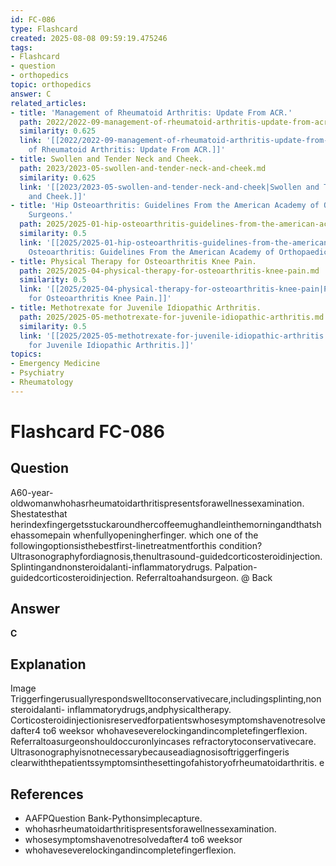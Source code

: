 ```yaml
---
id: FC-086
type: Flashcard
created: 2025-08-08 09:59:19.475246
tags:
- Flashcard
- question
- orthopedics
topic: orthopedics
answer: C
related_articles:
- title: 'Management of Rheumatoid Arthritis: Update From ACR.'
  path: 2022/2022-09-management-of-rheumatoid-arthritis-update-from-acr.md
  similarity: 0.625
  link: '[[2022/2022-09-management-of-rheumatoid-arthritis-update-from-acr|Management
    of Rheumatoid Arthritis: Update From ACR.]]'
- title: Swollen and Tender Neck and Cheek.
  path: 2023/2023-05-swollen-and-tender-neck-and-cheek.md
  similarity: 0.625
  link: '[[2023/2023-05-swollen-and-tender-neck-and-cheek|Swollen and Tender Neck
    and Cheek.]]'
- title: 'Hip Osteoarthritis: Guidelines From the American Academy of Orthopaedic
    Surgeons.'
  path: 2025/2025-01-hip-osteoarthritis-guidelines-from-the-american-academy-of-o.md
  similarity: 0.5
  link: '[[2025/2025-01-hip-osteoarthritis-guidelines-from-the-american-academy-of-o|Hip
    Osteoarthritis: Guidelines From the American Academy of Orthopaedic Surgeons.]]'
- title: Physical Therapy for Osteoarthritis Knee Pain.
  path: 2025/2025-04-physical-therapy-for-osteoarthritis-knee-pain.md
  similarity: 0.5
  link: '[[2025/2025-04-physical-therapy-for-osteoarthritis-knee-pain|Physical Therapy
    for Osteoarthritis Knee Pain.]]'
- title: Methotrexate for Juvenile Idiopathic Arthritis.
  path: 2025/2025-05-methotrexate-for-juvenile-idiopathic-arthritis.md
  similarity: 0.5
  link: '[[2025/2025-05-methotrexate-for-juvenile-idiopathic-arthritis|Methotrexate
    for Juvenile Idiopathic Arthritis.]]'
topics:
- Emergency Medicine
- Psychiatry
- Rheumatology
---
```


# Flashcard FC-086

## Question

A60-year-oldwomanwhohasrheumatoidarthritispresentsforawellnessexamination. Shestatesthat herindexfingergetsstuckaroundhercoffeemughandleinthemorningandthatshehassomepain whenfullyopeningherfinger. which one of the followingoptionsisthebestfirst-linetreatmentforthis condition? Ultrasonographyfordiagnosis,thenultrasound-guidedcorticosteroidinjection. Splintingandnonsteroidalanti-inflammatorydrugs. Palpation-guidedcorticosteroidinjection. Referraltoahandsurgeon. @ Back

## Answer

**C**

## Explanation

Image Triggerfingerusuallyrespondswelltoconservativecare,includingsplinting,nonsteroidalanti- inflammatorydrugs,andphysicaltherapy. Corticosteroidinjectionisreservedforpatientswhosesymptomshavenotresolvedafter4 to6 weeksor whohaveseverelockingandincompletefingerflexion. Referraltoasurgeonshouldoccuronlyincases refractorytoconservativecare. Ultrasonographyisnotnecessarybecauseadiagnosisoftriggerfingeris clearwiththepatientssymptomsinthesettingofahistoryofrheumatoidarthritis. e

## References

- AAFPQuestion Bank-Pythonsimplecapture.
- whohasrheumatoidarthritispresentsforawellnessexamination.
- whosesymptomshavenotresolvedafter4 to6 weeksor
- whohaveseverelockingandincompletefingerflexion.


